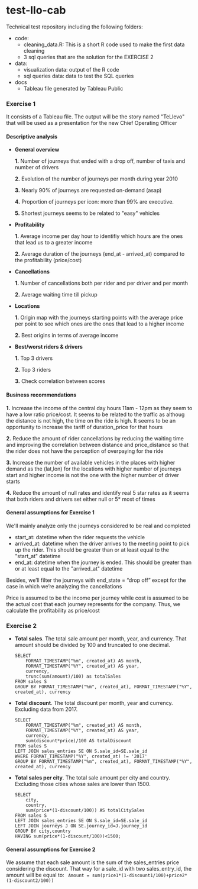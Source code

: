 # test-llo-cab
Technical test repository including the following folders:
  - code: 
     - cleaning_data.R: This is a short R code used to make the first data cleaning
     - 3 sql queries that are the solution for the EXERCISE 2
  - data: 
      -  visualization data: output of the R code
      -  sql queries data: data to test the SQL queries
  - docs
    - Tableau file generated by Tableau Public 

### **Exercise 1**
It consists of a Tableau file. The output will be the story named "TeLlevo" that will be used as a presentation for the new Chief Operating Officer
#### Descriptive analysis
- **General overview**

   **1.** Number of journeys that ended with a drop off, number of taxis and number of drivers

   **2.** Evolution of the number of journeys per month during year 2010
   
   **3.** Nearly 90% of journeys are requested on-demand (asap)
   
   **4.** Proportion of journeys per icon: more than 99% are executive.
   
   **5.** Shortest journeys seems to be related to "easy" vehicles
     
- **Profitability**

   **1.** Average income per day hour to identifiy which hours are the ones that lead us to a greater income
   
   **2.** Average duration of the journeys (end_at - arrived_at) compared to the profitability (price/cost)

- **Cancellations**

   **1.** Number of cancellations both per rider and per driver and per month

   **2.** Average waiting time till pickup

- **Locations**

   **1.** Origin map with the journeys starting points with the average price per point to see which ones are the ones that lead to a higher income

   **2.** Best origins in terms of average income

- **Best/worst riders & drivers**

   **1.** Top 3 drivers

   **2.** Top 3 riders
   
   **3.** Check correlation between scores
   

#### Business recommendations

   **1.** Increase the income of the central day hours 11am - 12pm as they seem to have a low ratio price/cost. It seems to be related to the traffic as althoug the distance is not high, the time on the ride is high. It seems to be an opportunity to increase the tariff of duration_price for that hours
   
   **2.** Reduce the amount of rider cancellations by reducing the waiting time and improving the correlation between distance and price_distance so that the rider does not have the perception of overpaying for the ride
   
   **3.** Increase the number of available vehicles in the places with higher demand as the (lat,lon) for the locations with higher number of journeys start and higher income is not the one with the higher number of driver starts
   
   **4.** Reduce the amount of null rates and identify real 5 star rates as it seems that both riders and drivers set either null or 5* most of times

#### General assumptions for Exercise 1
We'll mainly analyze only the journeys considered to be real and completed
  - start_at: datetime when the rider requests the vehicle 
  - arrived_at: datetime when the driver arrives to the meeting point to pick up the rider. This should be greater than or at least equal to the "start_at" datetime
  - end_at: datetime when the journey is ended. This should be greater than or at least equal to the "arrived_at" datetime
 
Besides, we’ll filter the journeys with end_state = “drop off” except for the case in which we’re analyzing the cancellations

Price is assumed to be the income per journey while cost is assumed to be the actual cost that each journey represents for the company. Thus, we calculate the profitability as price/cost

### **Exercise 2**
  - **Total sales**. The total sale amount per month, year, and currency. That amount should be divided by 100 and truncated to one decimal.
    ```
    SELECT
        FORMAT_TIMESTAMP("%m", created_at) AS month,
        FORMAT_TIMESTAMP("%Y", created_at) AS year,
        currency,
        trunc(sum(amount)/100) as totalSales
    FROM sales S
    GROUP BY FORMAT_TIMESTAMP("%m", created_at), FORMAT_TIMESTAMP("%Y", created_at), currency
    ```

  - **Total discount**. The total discount per month, year and currency. Excluding data from 2017.
    ```
    SELECT
        FORMAT_TIMESTAMP("%m", created_at) AS month,
        FORMAT_TIMESTAMP("%Y", created_at) AS year,
        currency,
        sum(discount*price)/100 AS totalDiscount
    FROM sales S
    LEFT JOIN sales_entries SE ON S.sale_id=SE.sale_id
    WHERE FORMAT_TIMESTAMP("%Y", created_at) != '2017'
    GROUP BY FORMAT_TIMESTAMP("%m", created_at), FORMAT_TIMESTAMP("%Y", created_at), currency
    ```
  - **Total sales per city**. The total sale amount per city and country. Excluding those cities whose sales are lower than 1500.
    ```
    SELECT
        city,
        country,
        sum(price*(1-discount/100)) AS totalCitySales
    FROM sales S
    LEFT JOIN sales_entries SE ON S.sale_id=SE.sale_id
    LEFT JOIN journeys J ON SE.journey_id=J.journey_id
    GROUP BY city,country
    HAVING sum(price*(1-discount/100))<1500;
    ```

#### General assumptions for Exercise 2
We assume that each sale amount is the sum of the sales_entries price considering the discount. That way for a sale_id with two sales_entry_id, the amount will be equal to:
    ``` 
    Amount = sum(price1*(1-discount1/100)+price2*(1-discount2/100))
    ```
